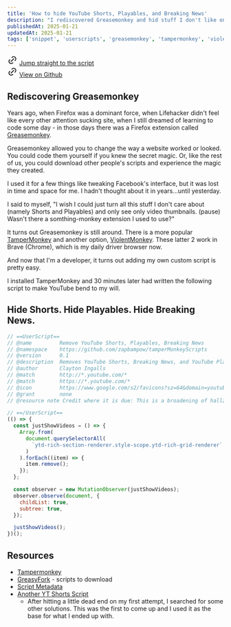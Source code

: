 ```yaml
---
title: 'How to hide YouTube Shorts, Playables, and Breaking News'
description: "I rediscovered Greasemonkey and hid stuff I don't like on YouTube"
publishedAt: 2025-01-21
updatedAt: 2025-01-21
tags: ['snippet', 'userscripts', 'greasemonkey', 'tampermonkey', 'violentmonkey']
---
```


<svg style="display: inline;"  xmlns="http://www.w3.org/2000/svg"  width="24"  height="24"  viewBox="0 0 24 24"  fill="none"  stroke="currentColor"  stroke-width="2"  stroke-linecap="round"  stroke-linejoin="round"  class="icon icon-tabler icons-tabler-outline icon-tabler-link"><path stroke="none" d="M0 0h24v24H0z" fill="none"/><path d="M9 15l6 -6" /><path d="M11 6l.463 -.536a5 5 0 0 1 7.071 7.072l-.534 .464" /><path d="M13 18l-.397 .534a5.068 5.068 0 0 1 -7.127 0a4.972 4.972 0 0 1 0 -7.071l.524 -.463" /></svg> [Jump straight to the script](#hide-shorts-hide-playables-hide-breaking-new)\
<svg style="display: inline;"  xmlns="http://www.w3.org/2000/svg"  width="24"  height="24"  viewBox="0 0 24 24"  fill="none"  stroke="currentColor"  stroke-width="2"  stroke-linecap="round"  stroke-linejoin="round"  class="icon icon-tabler icons-tabler-outline icon-tabler-link"><path stroke="none" d="M0 0h24v24H0z" fill="none"/><path d="M9 15l6 -6" /><path d="M11 6l.463 -.536a5 5 0 0 1 7.071 7.072l-.534 .464" /><path d="M13 18l-.397 .534a5.068 5.068 0 0 1 -7.127 0a4.972 4.972 0 0 1 0 -7.071l.524 -.463" /></svg> [View on Github](https://github.com/zapbampow/tamperMonkeyScripts)


## Rediscovering Greasemonkey
Years ago, when Firefox was a dominant force, when Lifehacker didn't feel like every other attention sucking site, when I still dreamed of learning to code some day - in those days there was a Firefox extension called [Greasemonkey](https://addons.mozilla.org/en-US/firefox/addon/greasemonkey/). 

Greasemonkey allowed you to change the way a website worked or looked. You could code them yourself if you knew the secret magic. Or, like the rest of us, you could download other people's scripts and experience the magic they created.

I used it for a few things like tweaking Facebook's interface, but it was lost in time and space for me. I hadn't thought about it in years...until yesterday.

I said to myself, "I wish I could just turn all this stuff I don't care about (namely Shorts and Playables) and only see only video thumbnails. (pause) Wasn't there a somthing-monkey extension I used to use?"

It turns out Greasemonkey is still around. There is a more popular [TamperMonkey](https://www.tampermonkey.net/) and another option, [ViolentMonkey](https://violentmonkey.github.io/). These latter 2 work in Brave (Chrome), which is my daily driver browser now.

And now that I'm a developer, it turns out adding my own custom script is pretty easy. 

I installed TamperMonkey and 30 minutes later had written the following script to make YouTube bend to my will.

## Hide Shorts. Hide Playables. Hide Breaking News.
```js
// ==UserScript==
// @name         Remove YouTube Shorts, Playables, Breaking News
// @namespace    https://github.com/zapbampow/tamperMonkeyScripts
// @version      0.1
// @description  Removes YouTube Shorts, Breaking News, and YouTube Playables, leaving only real videos
// @author       Clayton Ingalls
// @match        http://*.youtube.com/*
// @match        https://*.youtube.com/*
// @icon         https://www.google.com/s2/favicons?sz=64&domain=youtube.com
// @grant        none
// @resource note Credit where it is due: This is a broadening of hallzy's script at https://github.com/hallzy/remove-youtube-shorts/blob/master/remove-youtube-shorts.user.js

// ==/UserScript==
(() => {
  const justShowVideos = () => {
    Array.from(
      document.querySelectorAll(
        `ytd-rich-section-renderer.style-scope.ytd-rich-grid-renderer`
      )
    ).forEach((item) => {
      item.remove();
    });
  };

  const observer = new MutationObserver(justShowVideos);
  observer.observe(document, {
    childList: true,
    subtree: true,
  });

  justShowVideos();
})();

```

## Resources
- [Tampermonkey](https://www.tampermonkey.net/)
- [GreasyFork](https://greasyfork.org/en) - scripts to download
- [Script Metadata](https://www.tampermonkey.net/documentation.php?locale=en#meta:grant)
- [Another YT Shorts Script](https://github.com/hallzy/remove-youtube-shorts/blob/master/remove-youtube-shorts.user.js)
  - After hitting a little dead end on my first attempt, I searched for some other solutions. This was the first to come up and I used it as the base for what I ended up with.